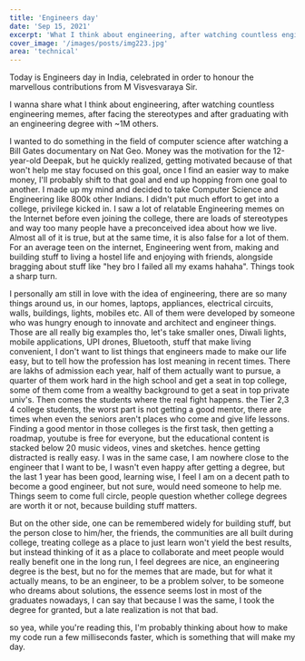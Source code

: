 ```yaml
---
title: 'Engineers day'
date: 'Sep 15, 2021'
excerpt: 'What I think about engineering, after watching countless engineering memes, after facing the stereotypes and after...'
cover_image: '/images/posts/img223.jpg'
area: 'technical'
---
```


Today is Engineers day in India, celebrated in order to honour the marvellous contributions from M Visvesvaraya Sir.

I wanna share what I think about engineering, after watching countless engineering memes, after facing the stereotypes and after graduating with an engineering degree with ~1M others.

I wanted to do something in the field of computer science after watching a Bill Gates documentary on Nat Geo. Money was the motivation for the 12-year-old Deepak, but he quickly realized, getting motivated because of that won't help me stay focused on this goal, once I find an easier way to make money, I'll probably shift to that goal and end up hopping from one goal to another. 
I made up my mind and decided to take Computer Science and Engineering like 800k other Indians. I didn't put much effort to get into a college, privilege kicked in.
I saw a lot of relatable Engineering memes on the Internet before even joining the college, there are loads of stereotypes and way too many people have a preconceived idea about how we live. Almost all of it is true, but at the same time, it is also false for a lot of them. For an average teen on the internet, Engineering went from, making and building stuff to living a hostel life and enjoying with friends, alongside bragging about stuff like "hey bro I failed all my exams hahaha". Things took a sharp turn. 

I personally am still in love with the idea of engineering, there are so many things around us, in our homes, laptops, appliances, electrical circuits, walls, buildings, lights, mobiles etc. All of them were developed by someone who was hungry enough to innovate and architect and engineer things. 
Those are all really big examples tho, let's take smaller ones, 
Diwali lights, mobile applications, UPI drones, Bluetooth, stuff that make living convenient, I don't want to list things that engineers made to make our life easy, but to tell how the profession has lost meaning in recent times. 
There are lakhs of admission each year, half of them actually want to pursue, a quarter of them work hard in the high school and get a seat in top college, some of them come from a wealthy background to get a seat in top private univ's. Then comes the students where the real fight happens. the Tier 2,3 4 college students, the worst part is not getting a good mentor, there are times when even the seniors aren't places who come and give life lessons. Finding a good mentor in those colleges is the first task, then getting a roadmap, youtube is free for everyone, but the educational content is stacked below 20 music videos, vines and sketches. hence getting distracted is really easy.
I was in the same case, I am nowhere close to the engineer that I want to be, I wasn't even happy after getting a degree, but the last 1 year has been good, learning wise, I feel I am on a decent path to become a good engineer, but not sure, would need someone to help me. Things seem to come full circle, people question whether college degrees are worth it or not, because building stuff matters. 

But on the other side, one can be remembered widely for building stuff, but the person close to him/her, the friends, the communities are all built during college, treating college as a place to just learn won't yield the best results, but instead thinking of it as a place to collaborate and meet people would really benefit one in the long run, I feel degrees are nice, an engineering degree is the best, but no for the memes that are made, but for what it actually means, to be an engineer, to be a problem solver, to be someone who dreams about solutions, the essence seems lost in most of the graduates nowadays, I can say that because I was the same, I took the degree for granted, but a late realization is not that bad.

so yea, while you're reading this, I'm probably thinking about how to make my code run a few milliseconds faster, which is something that will make my day.
